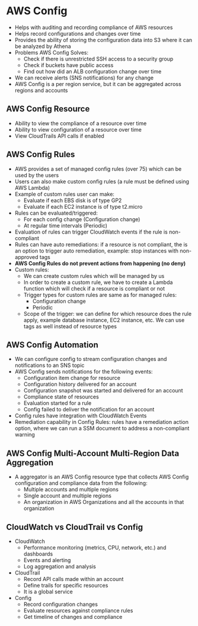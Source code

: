 # AWS Config

- Helps with auditing and recording compliance of AWS resources
- Helps record configurations and changes over time
- Provides the ability of storing the configuration data into S3 where it can be analyzed by Athena
- Problems AWS Config Solves:
    - Check if there is unrestricted SSH access to a security group
    - Check if buckets have public access
    - Find out how did an ALB configuration change over time
- We can receive alerts (SNS notifications) for any change
- AWS Config is a per region service, but it can be aggregated across regions and accounts

## AWS Config Resource

- Ability to view the compliance of a resource over time
- Ability to view configuration of a resource over time
- View CloudTrails API calls if enabled

## AWS Config Rules

- AWS provides a set of managed config rules (over 75) which can be used by the users
- Users can also make custom config rules (a rule must be defined using AWS Lambda)
- Example of custom rules user can make:
    - Evaluate if each EBS disk is of type GP2
    - Evaluate if each EC2 instance is of type t2.micro
- Rules can be evaluated/triggered:
    - For each config change (Configuration change)
    - At regular time intervals (Periodic)
- Evaluation of rules can trigger CloudWatch events if the rule is non-compliant
- Rules can have auto remediations: if a resource is not compliant, the is an option to trigger auto remediation, example: stop instances with non-approved tags
- **AWS Config Rules do not prevent actions from happening (no deny)**
- Custom rules:
    - We can create custom rules which will be managed by us
    - In order to create a custom rule, we have to create a Lambda function which will check if a resource is compliant or not
    - Trigger types for custom rules are same as for managed rules:
        - Configuration change
        - Periodic
    - Scope of the trigger: we can define for which resource does the rule apply, example database instance, EC2 instance, etc. We can use tags as well instead of resource types

## AWS Config Automation

- We can configure config to stream configuration changes and notifications to an SNS topic
- AWS Config sends notifications for the following events:
    - Configuration item change for resource
    - Configuration history delivered for an account
    - Configuration snapshot was started and delivered for an account
    - Compliance state of resources
    - Evaluation started for a rule
    - Config failed to deliver the notification for an account
- Config rules have integration with CloudWatch Events
- Remediation capability in Config Rules: rules have a remediation action option, where we can run a SSM document to address a non-compliant warning

## AWS Config Multi-Account Multi-Region Data Aggregation

- A aggregator is an AWS Config resource type that collects AWS Config configuration and compliance data from the following:
    - Multiple accounts and multiple regions
    - Single account and multiple regions
    - An organization in AWS Organizations and all the accounts in that organization

## CloudWatch vs CloudTrail vs Config

- CloudWatch
    - Performance monitoring (metrics, CPU, network, etc.) and dashboards
    - Events and alerting
    - Log aggregation and analysis
- CloudTrail
    - Record API calls made within an account
    - Define trails for specific resources
    - It is a global service
- Config
    - Record configuration changes
    - Evaluate resources against compliance rules
    - Get timeline of changes and compliance